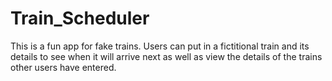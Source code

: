 # Train_Scheduler

This is a fun app for fake trains. Users can put in a fictitional train and its details to see when it will arrive next as well as view the details of the trains other users have entered.